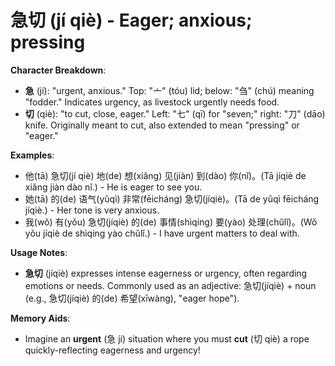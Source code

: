 # **急切 (jí qiè) - Eager; anxious; pressing**

**Character Breakdown**:  
- **急** (jí): "urgent, anxious." Top: "亠" (tóu) lid; below: "刍" (chú) meaning "fodder." Indicates urgency, as livestock urgently needs food.  
- **切** (qiè): "to cut, close, eager." Left: "七" (qī) for "seven;" right: "刀" (dāo) knife. Originally meant to cut, also extended to mean "pressing" or "eager."

**Examples**:  
- 他(tā) 急切(jí qiè) 地(de) 想(xiǎng) 见(jiàn) 到(dào) 你(nǐ)。(Tā jíqiè de xiǎng jiàn dào nǐ.) - He is eager to see you.  
- 她(tā) 的(de) 语气(yǔqì) 非常(fēicháng) 急切(jíqiè)。(Tā de yǔqì fēicháng jíqiè.) - Her tone is very anxious.  
- 我(wǒ) 有(yǒu) 急切(jíqiè) 的(de) 事情(shìqing) 要(yào) 处理(chǔlǐ)。(Wǒ yǒu jíqiè de shìqing yào chǔlǐ.) - I have urgent matters to deal with.

**Usage Notes**:  
- **急切** (jíqiè) expresses intense eagerness or urgency, often regarding emotions or needs. Commonly used as an adjective: 急切(jíqiè) + noun (e.g., 急切(jíqiè) 的(de) 希望(xīwàng), "eager hope").

**Memory Aids**:  
- Imagine an **urgent** (急 jí) situation where you must **cut** (切 qiè) a rope quickly-reflecting eagerness and urgency!